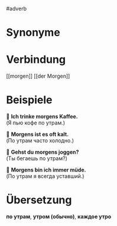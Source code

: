 #adverb
# Synonyme

# Verbindung 
[[morgen]]
[[der Morgen]]
# Beispiele
🔹 **Ich trinke morgens Kaffee.**  
(Я пью кофе по утрам.)

🔹 **Morgens ist es oft kalt.**  
(По утрам часто холодно.)

🔹 **Gehst du morgens joggen?**  
(Ты бегаешь по утрам?)

🔹 **Morgens bin ich immer müde.**  
(По утрам я всегда уставший.)
# Übersetzung
**по утрам**, **утром (обычно)**, **каждое утро**